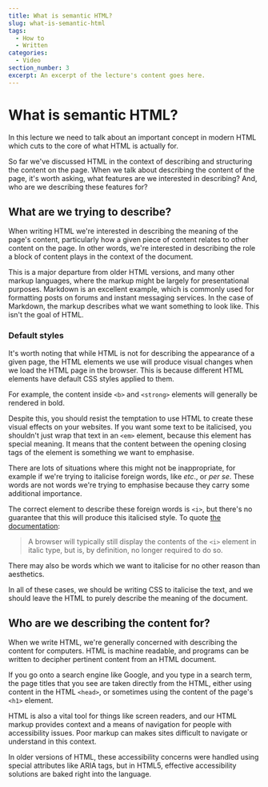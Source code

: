 ```yaml
---
title: What is semantic HTML?
slug: what-is-semantic-html
tags:
  - How to
  - Written
categories:
  - Video
section_number: 3
excerpt: An excerpt of the lecture's content goes here.
---
```


# What is semantic HTML?

In this lecture we need to talk about an important concept in modern HTML which cuts to the core of what HTML is actually for.

So far we've discussed HTML in the context of describing and structuring the content on the page. When we talk about describing the content of the page, it's worth asking, what features are we interested in describing? And, who are we describing these features for?

## What are we trying to describe?

When writing HTML we're interested in describing the meaning of the page's content, particularly how a given piece of content relates to other content on the page. In other words, we're interested in describing the role a block of content plays in the context of the document.

This is a major departure from older HTML versions, and many other markup languages, where the markup might be largely for presentational purposes. Markdown is an excellent example, which is commonly used for formatting posts on forums and instant messaging services. In the case of Markdown, the markup describes what we want something to look like. This isn't the goal of HTML.

### Default styles
It's worth noting that while HTML is not for describing the appearance of a given page, the HTML elements we use will produce visual changes when we load the HTML page in the browser. This is because different HTML elements have default CSS styles applied to them.

For example, the content inside `<b>` and `<strong>` elements will generally be rendered in bold.

Despite this, you should resist the temptation to use HTML to create these visual effects on your websites. If you want some text to be italicised, you shouldn't just wrap that text in an `<em>` element, because this element has special meaning. It means that the content between the opening closing tags of the element is something we want to emphasise.

There are lots of situations where this might not be inappropriate, for example if we're trying to italicise foreign words, like *etc*., or *per se*. These words are not words we're trying to emphasise because they carry some additional importance.

The correct element to describe these foreign words is `<i>`, but there's no guarantee that this will produce this italicised style. To quote [the documentation](https://developer.mozilla.org/en-US/docs/Web/HTML/Element/i#Usage_notes):

> A browser will typically still display the contents of the `<i>` element in italic type, but is, by definition, no longer required to do so.

There may also be words which we want to italicise for no other reason than aesthetics.

In all of these cases, we should be writing CSS to italicise the text, and we should leave the HTML to purely describe the meaning of the document.

## Who are we describing the content for?

When we write HTML, we're generally concerned with describing the content for computers. HTML is machine readable, and programs can be written to decipher pertinent content from an HTML document.

If you go onto a search engine like Google, and you type in a search term, the page titles that you see are taken directly from the HTML, either using content in the HTML `<head>`, or sometimes using the content of the page's `<h1>` element.

HTML is also a vital tool for things like screen readers, and our HTML markup provides context and a means of navigation for people with accessibility issues. Poor markup can makes sites difficult to navigate or understand in this context.

In older versions of HTML, these accessibility concerns were handled using special attributes like ARIA tags, but in HTML5, effective accessibility solutions are baked right into the language.
